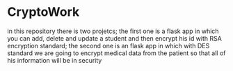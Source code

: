 # CryptoWork
 in this repository there is two projetcs; the first one is a flask app in which you can add, delete and update a student and then encrypt his id with RSA encryption standard; the second one is an flask app in which with DES standard we are going to encrypt medical data from the patient so that all of his information will be in security
